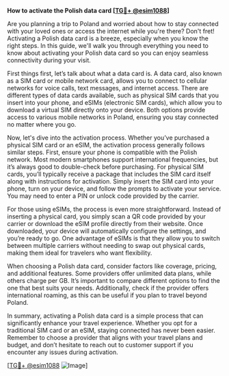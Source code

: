 **How to activate the Polish data card [[TG💪+ @esim1088](https://t.me/s/esim1088)]**

Are you planning a trip to Poland and worried about how to stay connected with your loved ones or access the internet while you're there? Don't fret! Activating a Polish data card is a breeze, especially when you know the right steps. In this guide, we'll walk you through everything you need to know about activating your Polish data card so you can enjoy seamless connectivity during your visit.

First things first, let’s talk about what a data card is. A data card, also known as a SIM card or mobile network card, allows you to connect to cellular networks for voice calls, text messages, and internet access. There are different types of data cards available, such as physical SIM cards that you insert into your phone, and eSIMs (electronic SIM cards), which allow you to download a virtual SIM directly onto your device. Both options provide access to various mobile networks in Poland, ensuring you stay connected no matter where you go.

Now, let's dive into the activation process. Whether you’ve purchased a physical SIM card or an eSIM, the activation process generally follows similar steps. First, ensure your phone is compatible with the Polish network. Most modern smartphones support international frequencies, but it’s always good to double-check before purchasing. For physical SIM cards, you’ll typically receive a package that includes the SIM card itself along with instructions for activation. Simply insert the SIM card into your phone, turn on your device, and follow the prompts to activate your service. You may need to enter a PIN or unlock code provided by the carrier.

For those using eSIMs, the process is even more straightforward. Instead of inserting a physical card, you simply scan a QR code provided by your carrier or download the eSIM profile directly from their website. Once downloaded, your device will automatically configure the settings, and you’re ready to go. One advantage of eSIMs is that they allow you to switch between multiple carriers without needing to swap out physical cards, making them ideal for travelers who want flexibility.

When choosing a Polish data card, consider factors like coverage, pricing, and additional features. Some providers offer unlimited data plans, while others charge per GB. It’s important to compare different options to find the one that best suits your needs. Additionally, check if the provider offers international roaming, as this can be useful if you plan to travel beyond Poland.

In summary, activating a Polish data card is a simple process that can significantly enhance your travel experience. Whether you opt for a traditional SIM card or an eSIM, staying connected has never been easier. Remember to choose a provider that aligns with your travel plans and budget, and don’t hesitate to reach out to customer support if you encounter any issues during activation.

[[TG💪+ @esim1088](https://t.me/s/esim1088) ![Image](https://i.postimg.cc/Y0z9fWf4/image.png)]